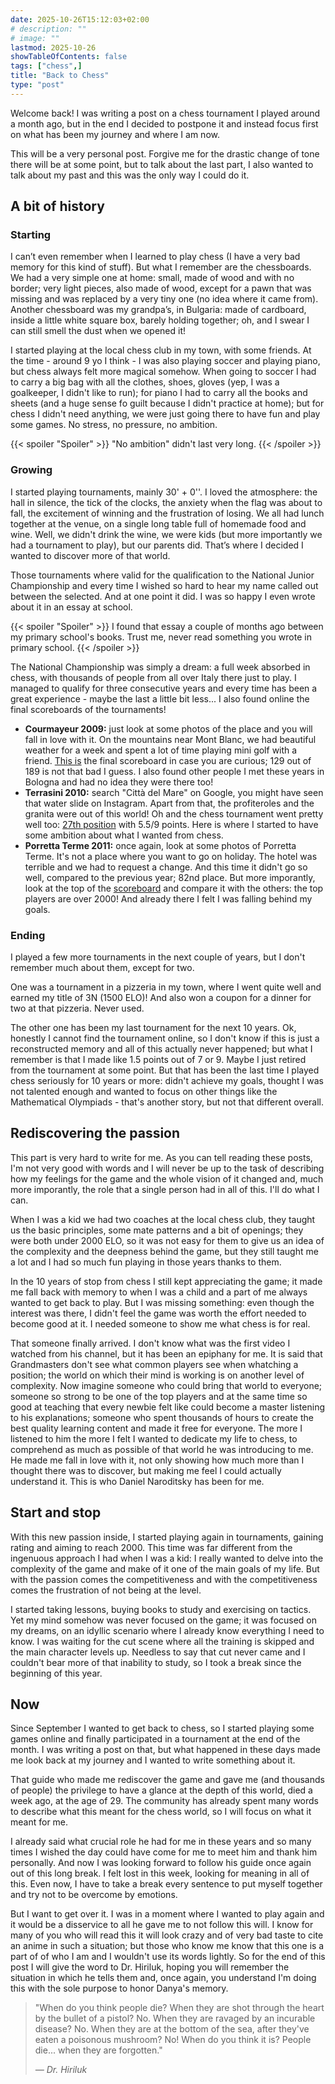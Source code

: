 ```yaml
---
date: 2025-10-26T15:12:03+02:00
# description: ""
# image: ""
lastmod: 2025-10-26
showTableOfContents: false
tags: ["chess",]
title: "Back to Chess"
type: "post"
---
```


Welcome back! I was writing a post on a chess tournament I played around a month ago, but in the end I decided to postpone it and instead focus first on what has been my journey and where I am now.

This will be a very personal post. Forgive me for the drastic change of tone there will be at some point, but to talk about the last part, I also wanted to talk about my past and this was the only way I could do it.

## A bit of history

### Starting

I can’t even remember when I learned to play chess (I have a very bad memory for this kind of stuff). But what I remember are the chessboards. We had a very simple one at home: small, made of wood and with no border; very light pieces, also made of wood, except for a pawn that was missing and was replaced by a very tiny one (no idea where it came from). Another chessboard was my grandpa’s, in Bulgaria: made of cardboard, inside a little white square box, barely holding together; oh, and I swear I can still smell the dust when we opened it!

I started playing at the local chess club in my town, with some friends. At the time - around 9 yo I think - I was also playing soccer and playing piano, but chess always felt more magical somehow. When going to soccer I had to carry a big bag with all the clothes, shoes, gloves (yep, I was a goalkeeper, I didn't like to run); for piano I had to carry all the books and sheets (and a huge sense fo guilt because I didn't practice at home); but for chess I didn't need anything, we were just going there to have fun and play some games. No stress, no pressure, no ambition.

{{< spoiler "Spoiler" >}}
"No ambition" didn't last very long.
{{< /spoiler >}}

### Growing

I started playing tournaments, mainly 30' + 0''. I loved the atmosphere: the hall in silence, the tick of the clocks, the anxiety when the flag was about to fall, the excitement of winning and the frustration of losing. We all had lunch together at the venue, on a single long table full of homemade food and wine. Well, we didn't drink the wine, we were kids (but more importantly we had a tournament to play), but our parents did. That’s where I decided I wanted to discover more of that world.

Those tournaments where valid for the qualification to the National Junior Championship and every time I wished so hard to hear my name called out between the selected. And at one point it did. I was so happy I even wrote about it in an essay at school.

{{< spoiler "Spoiler" >}}
I found that essay a couple of months ago between my primary school's books. Trust me, never read something you wrote in primary school.
{{< /spoiler >}}

The National Championship was simply a dream: a full week absorbed in chess, with thousands of people from all over Italy there just to play. I managed to qualify for three consecutive years and every time has been a great experience - maybe the last a little bit less... I also found online the final scoreboards of the tournaments!

- **Courmayeur 2009:** just look at some photos of the place and you will fall in love with it. On the mountains near Mont Blanc, we had beautiful weather for a week and spent a lot of time playing mini golf with a friend. [This is](https://www.torneionline.com/tornei_d.php?codice=0904014C&tipo=c&ord=c&sen=a) the final scoreboard in case you are curious; 129 out of 189 is not that bad I guess. I also found other people I met these years in Bologna and had no idea they were there too!
- **Terrasini 2010:** search "Città del Mare" on Google, you might have seen that water slide on Instagram. Apart from that, the profiteroles and the granita were out of this world! Oh and the chess tournament went pretty well too: [27th position](https://www.torneionline.com/tornei_d.php?codice=1004012C&tipo=c&ord=c&sen=a) with 5.5/9 points. Here is where I started to have some ambition about what I wanted from chess.
- **Porretta Terme 2011:** once again, look at some photos of Porretta Terme. It's not a place where you want to go on holiday. The hotel was terrible and we had to request a change. And this time it didn't go so well, compared to the previous year; 82nd place. But more imporantly, look at the top of the [scoreboard](https://www.torneionline.com/tornei_d.php?codice=1104008C&tipo=c&ord=c&sen=a) and compare it with the others: the top players are over 2000! And already there I felt I was falling behind my goals.

### Ending

I played a few more tournaments in the next couple of years, but I don't remember much about them, except for two.

One was a tournament in a pizzeria in my town, where I went quite well and earned my title of 3N (1500 ELO)! And also won a coupon for a dinner for two at that pizzeria. Never used.

The other one has been my last tournament for the next 10 years. Ok, honestly I cannot find the tournament online, so I don't know if this is just a reconstructed memory and all of this actually never happened; but what I remember is that I made like 1.5 points out of 7 or 9. Maybe I just retired from the tournament at some point. But that has been the last time I played chess seriously for 10 years or more: didn't achieve my goals, thought I was not talented enough and wanted to focus on other things like the Mathematical Olympiads - that's another story, but not that different overall.

## Rediscovering the passion

This part is very hard to write for me. As you can tell reading these posts, I'm not very good with words and I will never be up to the task of describing how my feelings for the game and the whole vision of it changed and, much more imporantly, the role that a single person had in all of this. I'll do what I can.

When I was a kid we had two coaches at the local chess club, they taught us the basic principles, some mate patterns and a bit of openings; they were both under 2000 ELO, so it was not easy for them to give us an idea of the complexity and the deepness behind the game, but they still taught me a lot and I had so much fun playing in those years thanks to them.

In the 10 years of stop from chess I still kept appreciating the game; it made me fall back with memory to when I was a child and a part of me always wanted to get back to play. But I was missing something: even though the interest was there, I didn't feel the game was worth the effort needed to become good at it. I needed someone to show me what chess is for real.

That someone finally arrived. I don't know what was the first video I watched from his channel, but it has been an epiphany for me. It is said that Grandmasters don't see what common players see when whatching a position; the world on which their mind is working is on another level of complexity. Now imagine someone who could bring that world to everyone; someone so strong to be one of the top players and at the same time so good at teaching that every newbie felt like could become a master listening to his explanations; someone who spent thousands of hours to create the best quality learning content and made it free for everyone. The more I listened to him the more I felt I wanted to dedicate my life to chess, to comprehend as much as possible of that world he was introducing to me. He made me fall in love with it, not only showing how much more than I thought there was to discover, but making me feel I could actually understand it. This is who Daniel Naroditsky has been for me.

## Start and stop

With this new passion inside, I started playing again in tournaments, gaining rating and aiming to reach 2000. This time was far different from the ingenuous approach I had when I was a kid: I really wanted to delve into the complexity of the game and make of it one of the main goals of my life. But with the passion comes the competitiveness and with the competitiveness comes the frustration of not being at the level.

I started taking lessons, buying books to study and exercising on tactics. Yet my mind somehow was never focused on the game; it was focused on my dreams, on an idyllic scenario where I already know everything I need to know. I was waiting for the cut scene where all the training is skipped and the main character levels up. Needless to say that cut never came and I couldn't bear more of that inability to study, so I took a break since the beginning of this year.

## Now

Since September I wanted to get back to chess, so I started playing some games online and finally participated in a tournament at the end of the month. I was writing a post on that, but what happened in these days made me look back at my journey and I wanted to write something about it.

That guide who made me rediscover the game and gave me (and thousands of people) the privilege to have a glance at the depth of this world, died a week ago, at the age of 29. The community has already spent many words to describe what this meant for the chess world, so I will focus on what it meant for me.

I already said what crucial role he had for me in these years and so many times I wished the day could have come for me to meet him and thank him personally. And now I was looking forward to follow his guide once again out of this long break. I felt lost in this week, looking for meaning in all of this. Even now, I have to take a break every sentence to put myself together and try not to be overcome by emotions.

But I want to get over it. I was in a moment where I wanted to play again and it would be a disservice to all he gave me to not follow this will. I know for many of you who will read this it will look crazy and of very bad taste to cite an anime in such a situation; but those who know me know that this one is a part of of who I am and I wouldn't use its words lightly. So for the end of this post I will give the word to Dr. Hiriluk, hoping you will remember the situation in which he tells them and, once again, you understand I'm doing this with the sole purpose to honor Danya's memory.

> "When do you think people die? When they are shot through the heart by the bullet of a pistol? No. When they are ravaged by an incurable disease? No. When they are at the bottom of the sea, after they've eaten a poisonous mushroom? No! When do you think it is? People die... when they are forgotten."
>
> *— Dr. Hiriluk*
